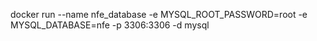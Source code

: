 docker run --name nfe_database -e MYSQL_ROOT_PASSWORD=root -e MYSQL_DATABASE=nfe -p 3306:3306 -d mysql